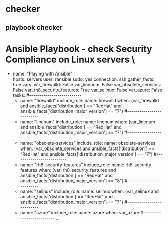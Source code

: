 # checker
playbook checker
---
# Ansible Playbook - check Security Compliance on Linux servers \
- name: "Playing with Ansible" \
  hosts: servers
  user: ransible
  sudo: yes
  connection: ssh
  gather_facts: true
  vars:
    var_firewalld: False
    var_linenum: False
    var_obsolete_services: False
    var_rh8_security_features: True
    var_selinux: False
    var_azure: False
  tasks:
  #--------------------------
  - name: "firewalld"
    include_role:
      name: firewalld
    when: (var_firewalld and ansible_facts['distribution'] == "RedHat" and ansible_facts['distribution_major_version'] == "7")
  #--------------------------
  - name: "linenum"
    include_role:
      name: linenum
    when: (var_linenum and ansible_facts['distribution'] == "RedHat" and ansible_facts['distribution_major_version'] == "7")
  #--------------------------
  - name: "obsolete-services"
    include_role:
      name: obsolete-services
    when: (var_obsolete_services and ansible_facts['distribution'] == "RedHat" and ansible_facts['distribution_major_version'] == "7")
  #--------------------------
  - name: "rh8-security-features"
    include_role:
      name: rh8-security-features
    when: (var_rh8_security_features and ansible_facts['distribution'] == "RedHat" and ansible_facts['distribution_major_version'] == "8")
  #--------------------------
  - name: "selinux"
    include_role:
      name: selinux
    when: (var_selinux and ansible_facts['distribution'] == "RedHat" and ansible_facts['distribution_major_version'] == "7")
  #--------------------------
   - name: "azure"
    include_role:
      name: azure
    when: var_azure
  #--------------------------
...
